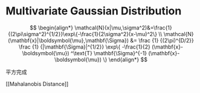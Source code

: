 # Multivariate Gaussian Distribution

$$
\begin{align*}
    \mathcal{N}(x|\mu,\sigma^2)&=\frac{1}{(2\pi\sigma^2)^{1/2}}\exp\{-\frac{1}{2\sigma^2}(x-\mu)^2\} \\
    \mathcal{N}(\mathbf{x}|\boldsymbol{\mu},\mathbf{\Sigma}) &=
    \frac
        {1}
        {(2\pi)^{D/2}}
    \frac
        {1}
        {|\mathbf{\Sigma}|^{1/2}}
    \exp\{
        -\frac{1}{2}
        (\mathbf{x}-\boldsymbol{\mu})
            ^\text{T}
        \mathbf{\Sigma}^{-1}
        (\mathbf{x}-\boldsymbol{\mu})
    \}
\end{align*}
$$

平方完成

[[Mahalanobis Distance]]
